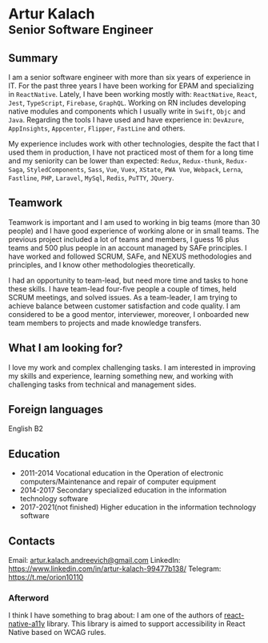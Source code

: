 # Artur Kalach </br><sub>Senior Software Engineer</sub>

## Summary
I am a senior software engineer with more than six years of experience in IT. For the past three years I have been working for EPAM and specializing in `ReactNative`. Lately, I have been working mostly with: `ReactNative`, `React`, `Jest`, `TypeScript`, `Firebase`, `GraphQL`. Working on RN includes developing native modules and components which I usually write in `Swift`, `Objc` and `Java`. Regarding the tools I have used and have experience in: `DevAzure`, `AppInsights`, `Appcenter`, `Flipper`, `FastLine` and others.

My experience includes work with other technologies, despite the fact that I used them in production, I have not practiced most of them for a long time and my seniority can be lower than expected: `Redux`, `Redux-thunk`, `Redux-Saga`, `StyledComponents`, `Sass`, `Vue`, `Vuex`, `XState`, `PWA Vue`, `Webpack`, `Lerna`, `Fastline`, `PHP`, `Laravel`, `MySql`, `Redis`, `PuTTY`, `JQuery`.

## Teamwork
Teamwork is important and I am used to working in big teams (more than 30 people) and I have good experience of working alone or in small teams. The previous project included a lot of teams and members, I guess 16 plus teams and 500 plus people in an account managed by SAFe principles. I have worked and followed SCRUM, SAFe, and NEXUS methodologies and principles, and I know other methodologies theoretically.

I had an opportunity to team-lead, but need more time and tasks to hone these skills. I have team-lead four-five people a couple of times, held SCRUM meetings, and solved issues. As a team-leader, I am trying to achieve balance between customer satisfaction and code quality. I am considered to be a good mentor, interviewer, moreover, I onboarded new team members to projects and made knowledge transfers.

## What I am looking for?
I love my work and complex challenging tasks.
I am interested in improving my skills and experience, learning something new, and working with challenging tasks from technical and management sides.

## Foreign languages
English B2

## Education
- 2011-2014 Vocational education in the Operation of electronic computers/Maintenance and repair of computer equipment 
- 2014-2017 Secondary specialized education in the information technology software
- 2017-2021(not finished) Higher education in the information technology software

## Contacts
Email: artur.kalach.andreevich@gmail.com
LinkedIn: https://www.linkedin.com/in/artur-kalach-99477b138/
Telegram: https://t.me/orion10110


### Afterword
I think I have something to brag about: I am one of the authors of [react-native-a11y](https://www.npmjs.com/package/react-native-a11y) library. This library is aimed to support accessibility in React Native based on WCAG rules.